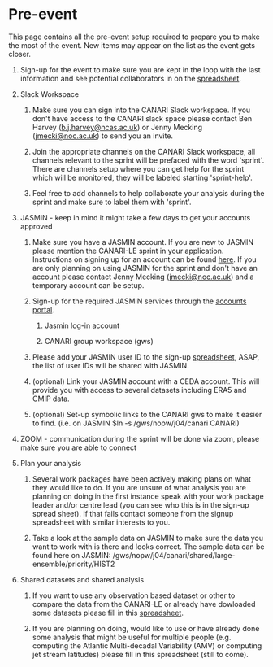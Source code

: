 # Pre-event

This page contains all the pre-event setup required to prepare you to make the most of the event.  New items may appear on the list as the event gets closer.

1. Sign-up for the event to make sure you are kept in the loop with the last information and see potential collaborators in on the [spreadsheet](https://docs.google.com/spreadsheets/d/1wfX17IQq4rdrSUl1sgKYj2pUmV_pl8qZBRGgCsq_x1U/edit#gid=0).

2. Slack Workspace

    1. Make sure you can sign into the CANARI Slack workspace.  If you don't have access to the CANARI slack space please contact Ben Harvey (b.j.harvey@ncas.ac.uk) or Jenny Mecking (jmecki@noc.ac.uk) to send you an invite.

    2. Join the appropriate channels on the CANARI Slack workspace, all channels relevant to the sprint will be prefaced with the word 'sprint'.  There are channels setup where you can get help for the sprint which will be monitored, they will be labeled starting 'sprint-help'.

    3. Feel free to add channels to help collaborate your analysis during the sprint and make sure to label them with 'sprint'.

3. JASMIN - keep in mind it might take a few days to get your accounts approved

    1. Make sure you have a JASMIN account.  If you are new to JASMIN please mention the CANARI-LE sprint in your application. Instructions on signing up for an account can be found [here](https://help.jasmin.ac.uk/article/4435-get-a-jasmin-account).  If you are only planning on using JASMIN for the sprint and don't have an account please contact Jenny Mecking (jmecki@noc.ac.uk) and a temporary account can be setup.

    2. Sign-up for the required JASMIN services through the [accounts portal](https://accounts.jasmin.ac.uk/).

        1. Jasmin log-in account

        2. CANARI group workspace (gws)

    3.  Please add your JASMIN user ID to the sign-up [spreadsheet](https://docs.google.com/spreadsheets/d/1wfX17IQq4rdrSUl1sgKYj2pUmV_pl8qZBRGgCsq_x1U/edit#gid=0), ASAP, the list of user IDs will be shared with JASMIN.

    4. (optional) Link your JASMIN account with a CEDA account.  This will provide you with access to several datasets including ERA5 and CMIP data.

    5. (optional) Set-up symbolic links to the CANARI gws to make it easier to find.  (i.e. on JASMIN $ln -s  /gws/nopw/j04/canari CANARI)

4. ZOOM - communication during the sprint will be done via zoom, please make sure you are able to connect

5. Plan your analysis

    1.  Several work packages have been actively making plans on what they would like to do.  If you are unsure of what analysis you are planning on doing in the first instance speak with your work package leader and/or centre lead (you can see who this is in the sign-up spread sheet).  If that fails contact someone from the signup spreadsheet with similar interests to you.

    2. Take a look at the sample data on JASMIN to make sure the data you want to work with is there and looks correct.  The sample data can be found here on JASMIN:  /gws/nopw/j04/canari/shared/large-ensemble/priority/HIST2

6.  Shared datasets and shared analysis

    1. If you want to use any observation based dataset or other to compare the data from the CANARI-LE or already have dowloaded some datasets please fill in this [spreadsheet](https://docs.google.com/spreadsheets/d/10T_VkuiszrUwWMmDl8TxcSI5vdEQnf1Z/edit?pli=1#gid=1315481671).

    2. If you are planning on doing, would like to use or have already done some analysis that might be useful for multiple people (e.g. computing the Atlantic Multi-decadal Variability (AMV) or computing jet stream latitudes) please fill in this spreadsheet (still to come).
